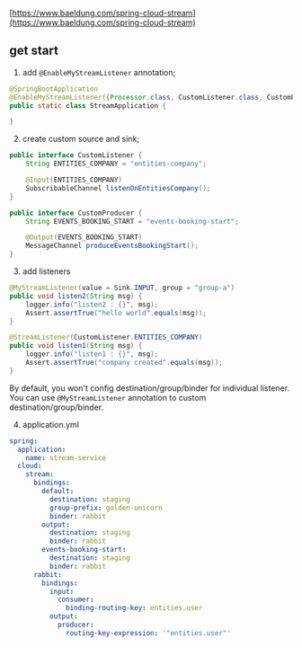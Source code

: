 [https://www.baeldung.com/spring-cloud-stream](https://www.baeldung.com/spring-cloud-stream)

## get start
1. add `@EnableMyStreamListener` annotation;
```java
@SpringBootApplication
@EnableMyStreamListener({Processor.class, CustomListener.class, CustomProducer.class})
public static class StreamApplication {

}
```

2. create custom source and sink;
```java
public interface CustomListener {
    String ENTITIES_COMPANY = "entities-company";

    @Input(ENTITIES_COMPANY)
    SubscribableChannel listenOnEntitiesCompany();
}

public interface CustomProducer {
    String EVENTS_BOOKING_START = "events-booking-start";

    @Output(EVENTS_BOOKING_START)
    MessageChannel produceEventsBookingStart();
}
```

3. add listeners
```java
@MyStreamListener(value = Sink.INPUT, group = "group-a")
public void listen2(String msg) {
    logger.info("listen2 : {}", msg);
    Assert.assertTrue("hello world".equals(msg));
}

@StreamListener(CustomListener.ENTITIES_COMPANY)
public void listen1(String msg) {
    logger.info("listen1 : {}", msg);
    Assert.assertTrue("company created".equals(msg));
}
```
By default, you won't config destination/group/binder for individual listener. You can use `@MyStreamListener` annotation to custom destination/group/binder.

4. application.yml
```yaml
spring:
  application:
    name: stream-service
  cloud:
    stream:
      bindings:
        default:
          destination: staging
          group-prefix: golden-unicorn
          binder: rabbit
        output:
          destination: staging
          binder: rabbit
        events-booking-start:
          destination: staging
          binder: rabbit
      rabbit:
        bindings:
          input:
            consumer:
              binding-routing-key: entities.user
          output:
            producer:
              routing-key-expression: '"entities.user"'
```